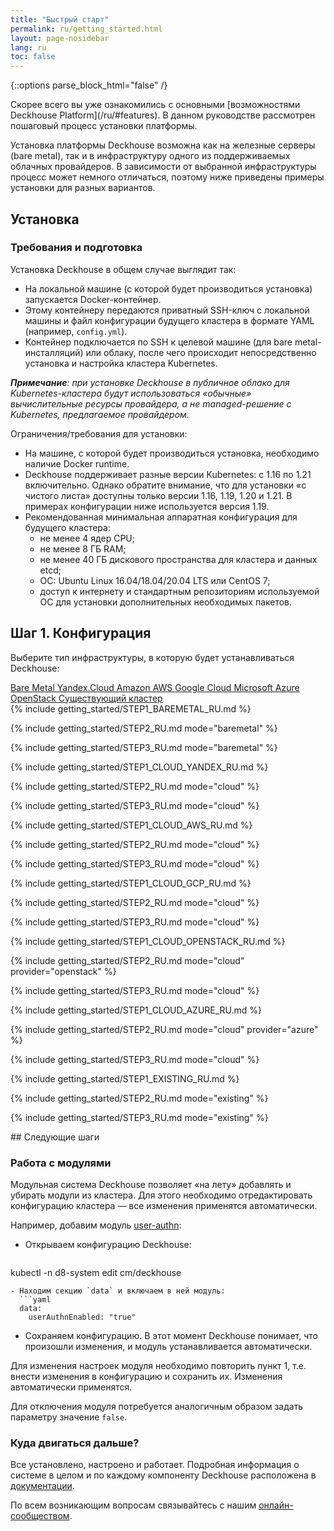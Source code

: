 ```yaml
---
title: "Быстрый старт"
permalink: ru/getting_started.html
layout: page-nosidebar
lang: ru
toc: false
---
```


{::options parse_block_html="false" /}

<script type="text/javascript" src='{{ assets["getting-started.js"].digest_path }}'></script>

<div markdown="1">
Скорее всего вы уже ознакомились с основными [возможностями Deckhouse Platform](/ru/#features). В данном руководстве рассмотрен пошаговый процесс установки платформы.

Установка платформы Deckhouse возможна как на железные серверы (bare metal), так и в инфраструктуру одного из поддерживаемых облачных провайдеров. В зависимости от выбранной инфраструктуры процесс может немного отличаться, поэтому ниже приведены примеры установки для разных вариантов.

## Установка

### Требования и подготовка

Установка Deckhouse в общем случае выглядит так:

-  На локальной машине (с которой будет производиться установка) запускается Docker-контейнер.
-  Этому контейнеру передаются приватный SSH-ключ с локальной машины и файл конфигурации будущего кластера в формате YAML (например, `config.yml`).
-  Контейнер подключается по SSH к целевой машине (для bare metal-инсталляций) или облаку, после чего происходит непосредственно установка и настройка кластера Kubernetes.

***Примечание**: при установке Deckhouse в публичное облако для Kubernetes-кластера будут использоваться «обычные» вычислительные ресурсы провайдера, а не managed-решение с Kubernetes, предлагаемое провайдером.*

Ограничения/требования для установки:

-   На машине, с которой будет производиться установка, необходимо наличие Docker runtime.
-   Deckhouse поддерживает разные версии Kubernetes: с 1.16 по 1.21 включительно. Однако обратите внимание, что для установки «с чистого листа» доступны только версии 1.16, 1.19, 1.20 и 1.21. В примерах конфигурации ниже используется версия 1.19.
-   Рекомендованная минимальная аппаратная конфигурация для будущего кластера:
    -   не менее 4 ядер CPU;
    -   не менее 8  ГБ RAM;
    -   не менее 40 ГБ дискового пространства для кластера и данных etcd;
    -   ОС: Ubuntu Linux 16.04/18.04/20.04 LTS или CentOS 7;
    -   доступ к интернету и стандартным репозиториям используемой ОС для установки дополнительных необходимых пакетов.

## Шаг 1. Конфигурация

Выберите тип инфраструктуры, в которую будет устанавливаться Deckhouse:
</div>

<div class="tabs">
  <a href="javascript:void(0)" class="tabs__btn tabs__btn_infrastructure active"
  onclick="openTab(event, 'tabs__btn_infrastructure', 'tabs__content_infrastructure', 'infrastructure_bm');">
    Bare Metal
  </a>
  <a href="javascript:void(0)" class="tabs__btn tabs__btn_infrastructure"
    onclick="openTab(event, 'tabs__btn_infrastructure', 'tabs__content_infrastructure', 'infrastructure_yc');">
    Yandex.Cloud
  </a>
  <a href="javascript:void(0)" class="tabs__btn tabs__btn_infrastructure"
    onclick="openTab(event, 'tabs__btn_infrastructure', 'tabs__content_infrastructure', 'infrastructure_aws');">
    Amazon AWS
  </a>
  <a href="javascript:void(0)" class="tabs__btn tabs__btn_infrastructure"
    onclick="openTab(event, 'tabs__btn_infrastructure', 'tabs__content_infrastructure', 'infrastructure_gcp');">
    Google Cloud
  </a>
  <a href="javascript:void(0)" class="tabs__btn tabs__btn_infrastructure"
    onclick="openTab(event, 'tabs__btn_infrastructure', 'tabs__content_infrastructure', 'infrastructure_azure');">
    Microsoft Azure
  </a>
  <a href="javascript:void(0)" class="tabs__btn tabs__btn_infrastructure"
    onclick="openTab(event, 'tabs__btn_infrastructure', 'tabs__content_infrastructure', 'infrastructure_openstack');">
    OpenStack
  </a>
  <a href="javascript:void(0)" class="tabs__btn tabs__btn_infrastructure"
    onclick="openTab(event, 'tabs__btn_infrastructure', 'tabs__content_infrastructure', 'infrastructure_existing');">
    Существующий кластер
  </a>
</div>

<div id="infrastructure_bm" class="tabs__content tabs__content_infrastructure active" markdown="1">
{% include getting_started/STEP1_BAREMETAL_RU.md %}

{% include getting_started/STEP2_RU.md mode="baremetal" %}

{% include getting_started/STEP3_RU.md mode="baremetal" %}
</div>

<div id="infrastructure_yc" class="tabs__content tabs__content_infrastructure" markdown="1">
{% include getting_started/STEP1_CLOUD_YANDEX_RU.md %}

{% include getting_started/STEP2_RU.md mode="cloud" %}

{% include getting_started/STEP3_RU.md mode="cloud" %}
</div>

<div id="infrastructure_aws" class="tabs__content tabs__content_infrastructure" markdown="1">
{% include getting_started/STEP1_CLOUD_AWS_RU.md %}

{% include getting_started/STEP2_RU.md mode="cloud" %}

{% include getting_started/STEP3_RU.md mode="cloud" %}
</div>

<div id="infrastructure_gcp" class="tabs__content tabs__content_infrastructure" markdown="1">
{% include getting_started/STEP1_CLOUD_GCP_RU.md %}

{% include getting_started/STEP2_RU.md mode="cloud" %}

{% include getting_started/STEP3_RU.md mode="cloud" %}
</div>

<div id="infrastructure_openstack" class="tabs__content tabs__content_infrastructure" markdown="1">
{% include getting_started/STEP1_CLOUD_OPENSTACK_RU.md %}

{% include getting_started/STEP2_RU.md mode="cloud" provider="openstack" %}

{% include getting_started/STEP3_RU.md mode="cloud" %}
</div>

<div id="infrastructure_azure" class="tabs__content tabs__content_infrastructure" markdown="1">
{% include getting_started/STEP1_CLOUD_AZURE_RU.md %}

{% include getting_started/STEP2_RU.md mode="cloud" provider="azure" %}

{% include getting_started/STEP3_RU.md mode="cloud" %}
</div>

<div id="infrastructure_existing" class="tabs__content tabs__content_infrastructure" markdown="1">
{% include getting_started/STEP1_EXISTING_RU.md %}

{% include getting_started/STEP2_RU.md mode="existing" %}

{% include getting_started/STEP3_RU.md mode="existing" %}
</div>

<div markdown="1">
## Следующие шаги

### Работа с модулями

Модульная система Deckhouse позволяет «на лету» добавлять и убирать модули из кластера. Для этого необходимо отредактировать конфигурацию кластера — все изменения применятся автоматически.

Например, добавим модуль [user-authn](/ru/documentation/v1/modules/150-user-authn/):

- Открываем конфигурацию Deckhouse:
  ```shell
kubectl -n d8-system edit cm/deckhouse
```
- Находим секцию `data` и включаем в ней модуль:
  ```yaml
  data:
    userAuthnEnabled: "true"
  ```
- Сохраняем конфигурацию. В этот момент Deckhouse понимает, что произошли изменения, и модуль устанавливается автоматически.

Для изменения настроек модуля необходимо повторить пункт 1, т.е. внести изменения в конфигурацию и сохранить их. Изменения автоматически применятся.

Для отключения модуля потребуется аналогичным образом задать параметру значение `false`.

### Куда двигаться дальше?

Все установлено, настроено и работает. Подробная информация о системе в целом и по каждому компоненту Deckhouse расположена в [документации](/ru/documentation/v1/).

По всем возникающим вопросам связывайтесь с нашим [онлайн-сообществом](/ru/community/about.html#online-community).
</div>
